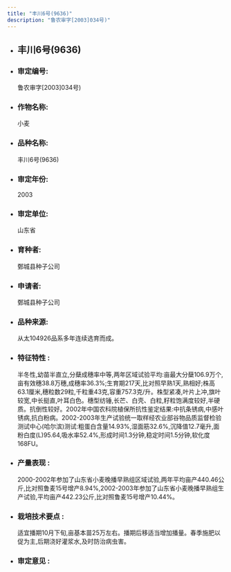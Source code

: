 ```yaml
---
title: "丰川6号(9636)"
description: "鲁农审字[2003]034号)"
---
```

* ## 丰川6号(9636)
* ###  审定编号:  
   鲁农审字[2003]034号)

*  ### 作物名称:  
   小麦

*   ###  品种名称: 
    丰川6号(9636)

*   ### 审定年份: 
    2003

*   ### 审定单位:  
    山东省

*   ### 育种者:  
    鄄城县种子公司

*   ### 申请者:  
    鄄城县种子公司

*   ### 品种来源:  
    从太104926品系多年连续选育而成。

*   ### 特征特性 : 
    半冬性,幼苗半直立,分蘖成穗率中等,两年区域试验平均:亩最大分蘖106.9万个,亩有效穗38.8万穗,成穗率36.3%;生育期217天,比对照早熟1天,熟相好;株高63.1厘米,穗粒数29粒,千粒重43克,容重757.3克/升。株型紧凑,叶片上冲,旗叶较宽,中长挺直,叶耳白色。穗型纺锤,长芒、白壳、白粒,籽粒饱满度较好,半硬质。抗倒性较好。2002年中国农科院植保所抗性鉴定结果:中抗条锈病,中感叶锈病,抗白粉病。2002-2003年生产试验统一取样经农业部谷物品质监督检验测试中心(哈尔滨)测试:粗蛋白含量14.93%,湿面筋32.6%,沉降值12.7毫升,面粉白度(L)95.64,吸水率52.4%,形成时间1.3分钟,稳定时间1.5分钟,软化度168FU。

*   ### 产量表现 : 
    2000-2002年参加了山东省小麦晚播早熟组区域试验,两年平均亩产440.46公斤,比对照鲁麦15号增产8.94%,2002-2003年参加了山东省小麦晚播早熟组生产试验,平均亩产442.23公斤,比对照鲁麦15号增产10.44%。

*   ### 栽培技术要点 : 
    适宜播期10月下旬,亩基本苗25万左右。播期后移适当增加播量。春季施肥以促为主,后期浇好灌浆水,及时防治病虫害。

*   ### 审定意见 : 
    
